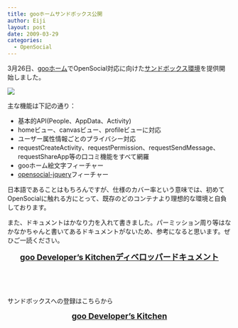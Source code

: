 ```yaml
---
title: gooホームサンドボックス公開
author: Eiji
layout: post
date: 2009-03-29
categories:
  - OpenSocial
---
```

3月26日、<a target="_blank" href="http://home.goo.ne.jp/">gooホーム</a>でOpenSocial対応に向けた<a target="_blank" href="http://sandbox.home.goo.ne.jp/">サンドボックス環境</a>を提供開始しました。

![][1]

主な機能は下記の通り：

*   基本的API(People、AppData、Activity)
*   homeビュー、canvasビュー、profileビューに対応
*   ユーザー属性情報ごとのプライバシー対応
*   requestCreateActivity、requestPermission、requestSendMessage、requestShareApp等の口コミ機能をすべて網羅
*   gooホーム絵文字フィーチャー
*   <a target="_blank" href="http://code.google.com/p/opensocial-jquery/">opensocial-jquery</a>フィーチャー

日本語であることはもちろんですが、仕様のカバー率という意味では、初めてOpenSocialに触れる方にとって、既存のどのコンテナより理想的な環境と自負しております。

また、ドキュメントはかなり力を入れて書きました。パーミッション周り等はなかなかちゃんと書いてあるドキュメントがないため、参考になると思います。ぜひご一読ください。

<p style="text-align: center; ">
  <a target="_blank" href="http://developer.home.goo.ne.jp/document/"><span style="font-size: large; "><strong>goo Developer&#8217;s Kitchenディベロッパードキュメント</strong></span></a>
</p>

 

 

サンドボックスへの登録はこちらから

<p style="text-align: center; ">
  <a target="_blank" href="http://developer.home.goo.ne.jp/"><span style="font-size: large; "><strong>goo Developer&#8217;s Kitchen</strong></span></a>
</p>

 [1]: /images/2009/03/home-300x240.png